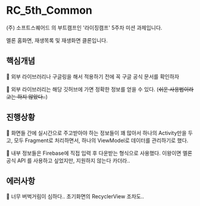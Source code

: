 # RC_5th_Common
(주) 소프트스퀘어드 의 부트캠프인 '라이징캠프' 5주차 미션 과제입니다.

멜론 홈화면, 재생목록 및 재생화면 클론입니다.

## 핵심개념

📕 외부 라이브러리나 구글링을 해서 적용하기 전에 꼭 구글 공식 문서를 확인하자

📕 외부 라이브러리는 해당 깃허브에 가면 정확한 정보를 얻을 수 있다. (~~쉬운 사용법이라고는 하지 않았다..~~)

## 진행상황

🚂 화면들 간에 실시간으로 주고받아야 하는 정보들이 꽤 많아서 하나의 Activity만을 두고, 모두 Fragment로 처리하면서, 하나의 ViewModel로 데이터를 관리하기로 했다.

🚂 내부 정보들은 Firebase에 직접 입력 후 다운받는 형식으로 사용했다. 이왕이면 멜론 공식 API 를 사용하고 싶었지만, 지원하지 않는다 카더라..

## 에러사항

💢 너무 버벅거림이 심하다.. 초기화면의 RecyclerView 조차도..
